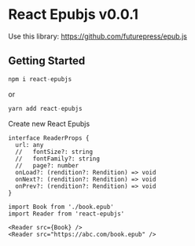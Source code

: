 # React Epubjs v0.0.1

Use this library: https://github.com/futurepress/epub.js

## Getting Started

```js
npm i react-epubjs
```

or

```js
yarn add react-epubjs
```

Create new React Epubjs

```tsx
interface ReaderProps {
  url: any
  //   fontSize?: string
  //   fontFamily?: string
  //   page?: number
  onLoad?: (rendition?: Rendition) => void
  onNext?: (rendition?: Rendition) => void
  onPrev?: (rendition?: Rendition) => void
}
```

```tsx
import Book from './book.epub'
import Reader from 'react-epubjs'

<Reader src={Book} />
<Reader src="https://abc.com/book.epub" />
```
